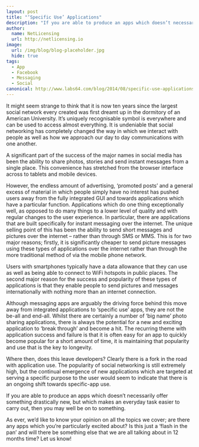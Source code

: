 ```yaml
---
layout: post
title: "‘Specific Use’ Applications"
description: "If you are able to produce an apps which doesn’t necessarily offer something drastically new, but which makes an everyday task easier to carry out, then you may well be on to something"
author:
  name: NetLicensing
  url: http://netlicensing.io
image:
  url: /img/blog/blog-placeholder.jpg
  hide: true
tags:
  - App
  - Facebook
  - Messaging
  - Social
canonical: http://www.labs64.com/blog/2014/08/specific-use-applications/
---
```

It might seem strange to think that it is now ten years since the largest social network every created was first dreamt up in the dormitory of an American University. It’s uniquely recognisable symbol is everywhere and can be used to access almost everything. It is undeniable that social networking has completely changed the way in which we interact with people as well as how we approach our day to day communications with one another.

A significant part of the success of the major names in social media has been the ability to share photos, stories and send instant messages from a single place. This convenience has stretched from the browser interface across to tablets and mobile devices.

However, the endless amount of advertising, ‘promoted posts’ and a general excess of material in which people simply have no interest has pushed users away from the fully integrated GUI and towards applications which have a particular function. Applications which do one thing exceptionally well, as opposed to do many things to a lower level of quality and with regular changes to the user experience.
In particular, there are applications that are built specifically for instant messaging over the internet. The unique selling point of this has been the ability to send short messages and pictures over the internet &#8211; rather than through SMS or MMS. This is for two major reasons; firstly, it is significantly cheaper to send picture messages using these types of applications over the internet rather than through the more traditional method of via the mobile phone network.

Users with smartphones typically have a data allowance that they can use as well as being able to connect to WiFi hotspots in public places. The second major reason for the success and popularity of these types of applications is that they enable people to send pictures and messages internationally with nothing more than an internet connection.

Although messaging apps are arguably the driving force behind this move away from integrated applications to ‘specific use’ apps, they are not the be-all and end-all. Whilst there are certainly a number of ‘big name’ photo sharing applications, there is always the potential for a new and exciting application to ‘break through’ and become a hit. The recurring theme with application success and failure is that it is often easy for an app to quickly become popular for a short amount of time, it is maintaining that popularity and use that is the key to longevity.

Where then, does this leave developers? Clearly there is a fork in the road with application use. The popularity of social networking is still extremely high, but the continual emergence of new applications which are targeted at serving a specific purpose to the user would seem to indicate that there is an ongoing shift towards specific-app use.

If you are able to produce an apps which doesn’t necessarily offer something drastically new, but which makes an everyday task easier to carry out, then you may well be on to something.

As ever, we’d like to know your opinion on all the topics we cover; are there any apps which you’re particularly excited about? Is this just a ‘flash in the pan’ and will there be something else that we are all talking about in 12 months time? Let us know!
